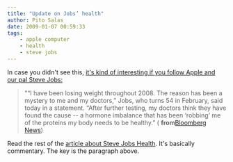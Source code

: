 ```yaml
---
title: "Update on Jobs’ health"
author: Pito Salas
date: 2009-01-07 00:59:33
tags:
    - apple computer
    - health
    - steve jobs
---
```



In case you didn't see this, [it's kind of interesting if you follow Apple and
our pal Steve
Jobs:](<http://www.bloomberg.com/apps/news?pid=20601087&sid=amga5EoJv6DE&refer=home>)

> "“I have been losing weight throughout 2008. The reason has been a mystery
> to me and my doctors,” Jobs, who turns 54 in February, said today in a
> statement. “After further testing, my doctors think they have found the
> cause -- a hormone imbalance that has been ‘robbing’ me of the proteins my
> body needs to be healthy.” ( **from**[Bloomberg
> News](<http://www.bloomberg.com/apps/news?pid=20601087&sid=amga5EoJv6DE&refer=home>))

Read the rest of the [article about Steve Jobs
Health](<http://www.bloomberg.com/apps/news?pid=20601087&sid=amga5EoJv6DE&refer=home>).
It's basically commentary. The key is the paragraph above.


